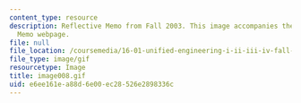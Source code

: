```yaml
---
content_type: resource
description: Reflective Memo from Fall 2003. This image accompanies the Reflective
  Memo webpage.
file: null
file_location: /coursemedia/16-01-unified-engineering-i-ii-iii-iv-fall-2005-spring-2006/e6ee161ea88d6e00ec28526e2898336c_image008.gif
file_type: image/gif
resourcetype: Image
title: image008.gif
uid: e6ee161e-a88d-6e00-ec28-526e2898336c
---
```

